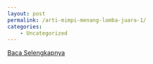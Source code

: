 ```yaml
---
layout: post
permalink: /arti-mimpi-menang-lomba-juara-1/
categories:
    - Uncategorized
---
```


[Baca Selengkapnya](/05)